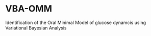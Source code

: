 # VBA-OMM
Identification of the Oral Minimal Model of glucose dynamcis using Variational Bayesian Analysis
